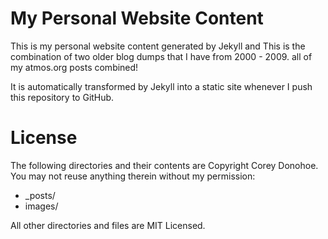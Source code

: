 My Personal Website Content
===========================

This is my personal website content generated by Jekyll and This is the combination of two older blog dumps that I have from 2000 - 2009.  all of my atmos.org posts combined!

It is automatically transformed by Jekyll into a static site whenever I push this repository to GitHub.

License
=======
The following directories and their contents are Copyright Corey Donohoe.  You may not reuse anything therein without my permission:

*   _posts/
*   images/

All other directories and files are MIT Licensed.
